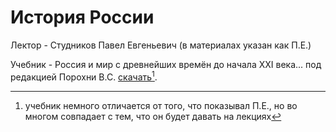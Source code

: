 # История России

Лектор - Студников Павел Евгеньевич (в материалах указан как П.Е.)

Учебник - Россия и мир с древнейших времён до начала XXI века... под редакцией Порохни В.С.
[скачать](../misc/extra-materials.md#история-россии)[^1].

[^1]:
    учебник немного отличается от того, что показывал П.Е., но во многом совпадает с тем, что
    он будет давать на лекциях
